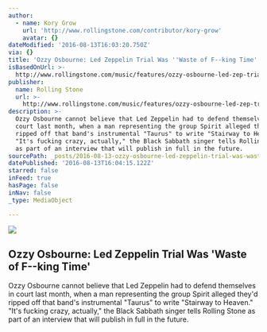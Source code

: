 ```yaml
---
author:
  - name: Kory Grow
    url: 'http://www.rollingstone.com/contributor/kory-grow'
    avatar: {}
dateModified: '2016-08-13T16:03:20.750Z'
via: {}
title: 'Ozzy Osbourne: Led Zeppelin Trial Was ''Waste of F--king Time'''
isBasedOnUrl: >-
  http://www.rollingstone.com/music/features/ozzy-osbourne-led-zep-trial-was-waste-of-f--king-time
publisher:
  name: Rolling Stone
  url: >-
    http://www.rollingstone.com/music/features/ozzy-osbourne-led-zep-trial-was-waste-of-f--king-time
description: >-
  Ozzy Osbourne cannot believe that Led Zeppelin had to defend themselves in
  court last month, when a man representing the group Spirit alleged they'd
  ripped off that band's instrumental "Taurus" to write "Stairway to Heaven."
  "It's fucking crazy, actually," the Black Sabbath singer tells Rolling Stone
  as part of an interview that will publish in full in the future.
sourcePath: _posts/2016-08-13-ozzy-osbourne-led-zeppelin-trial-was-waste-of-f-king-time.md
datePublished: '2016-08-13T16:04:15.122Z'
starred: false
inFeed: true
hasPage: false
inNav: false
_type: MediaObject

---
```

<article style=""><img src="https://imgflo.herokuapp.com/graph/vahj1ThiexotieMo/9c635d27ae8320c5278a835df9ff4f6e/noop.jpg?input=http%3A%2F%2Fimg.wennermedia.com%2Fsocial%2Frs-248391-rs-ozzy-osbourne-robert-plant-35adef23-2177-40b3-b3eb-017cb2308ce6.jpg" /><h1>Ozzy Osbourne: Led Zeppelin Trial Was 'Waste of F--king Time'</h1><p>Ozzy Osbourne cannot believe that Led Zeppelin had to defend themselves in court last month, when a man representing the group Spirit alleged they'd ripped off that band's instrumental "Taurus" to write "Stairway to Heaven." "It's fucking crazy, actually," the Black Sabbath singer tells Rolling Stone as part of an interview that will publish in full in the future.</p></article>